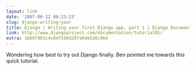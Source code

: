 ```yaml
---
layout: link
date: '2007-06-12 08:23:23'
slug: django-writing-your
title: Django | Writing your first Django app, part 1 | Django Documentation
link: http://www.djangoproject.com/documentation/tutorial01/
extra: 16697983c4c84f196d207a94e538c964
---
```


Wondering how best to try out Django finally. Ben pointed me towards this quick tutorial.